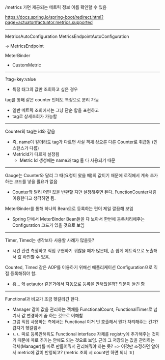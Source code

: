 /metrics 가면 제공되는 메트릭 정보 이름 확인할 수 있음

https://docs.spring.io/spring-boot/redirect.html?page=actuator#actuator.metrics.supported

---

MetricsAutoConfiguration
MetricsEndpointAutoConfiguration

-> MetricsEndpoint


MeterBinder
- CustomMetric

---

?tag=key:value
- 특정 태그의 값만 조회하고 싶은 경우

tag를 통해 같은 counter 인데도 특징으로 분리 가능
- 일반 메트릭 조회에서는 그냥 단순 합을 표현하고
- tag로 상세조회가 가능함

---

Counter의 tag는 id와 같음
- 즉, name이 같더라도 tag가 다르면 사실 객체 상으론 다른 Counter로 취급됨 (인스턴스가 다름)
- MetricId가 다르게 설정됨
    - Metric Id 생성에는 name과 tag 둘 다 사용되기 때문

----

Gauge는 Counter와 달리 그 때(요청이 왔을 때)의 값이기 때문에 로직에서 계속 추가하는 코드를 넣을 필요가 없음
- Counter와 달리 어떤 값을 반환할 지만 설정해주면 된다. FunctionCounter처럼 이용한다고 생각하면 됨.

MeterBinder를 통해 하나의 Bean으로 등록하는 편이 제일 깔끔해 보임
- Spring 단에서 MeterBinder Bean들을 다 보아서 한번에 등록처리해주는 Configuration 코드가 있을 것으로 보임

---

Timer, Timed는 생각보다 사용할 사례가 많을듯?
- 시간 관련 측정하고 직접 구현하기 귀찮을 때가 많은데, 손 쉽게 메트릭으로 노출해서 값 확인할 수 있음.

Counted, Timed 같은 AOP를 이용하기 위해선 애플리케이션 Configuration으로 직접 등록해줘야 함.
- 흠... 왜 actautor 같은거에서 자동으로 등록을 안해줬을까? 의문이 들긴 함

---

Functional과 비교가 조금 헷갈리긴 한다.
- Manager 같이 값을 관리하는 객체를 FunctionalCount, FunctionalTimer로 넘겨서 값 변경하게 끔 하는 것으로 이해함
- 그럼 직접 사용하는 측에서는 Functional 이거 빈 호출해서 뭔가 처리해주는 건가? 갑자기 헷갈림ㅎ
- ㄴㄴ 따로 등록안해줘도 Functional interface  자체를 registry에 추가해주는 것이기 때문에 따로 추가는 안해도 되는 것으로 보임. 근데 그 저장되는 값을 관리하는 객체(Manager)를 따로 만들어줘서 관리해줘야 하는 듯? => 이것만 조정하면 알아서 metric에 값이 반영되고? (metric 조회 시 count만 하면 되니 ㅎ)
